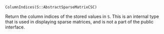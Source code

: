 ```
ColumnIndices(S::AbstractSparseMatrixCSC)
```

Return the column indices of the stored values in `S`. This is an internal type that is used in displaying sparse matrices, and is not a part of the public interface.
